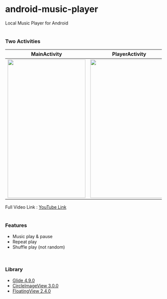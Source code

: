 # android-music-player
Local Music Player for Android
<br /><br />

### Two Activities
MainActivity             |  PlayerActivity
:-------------------------:|:-------------------------:
<img src="gif/main-activity.gif" width="250" height="444" />  |  <img src="gif/player-activity.gif" width="250" height="444" />

Full Video Link : [YouTube Link](https://www.youtube.com/watch?v=VW7jzVWkbos)
<br /><br />

### Features
* Music play & pause
* Repeat play
* Shuffle play (not random)
<br />

### Library
* [Glide 4.9.0](https://github.com/bumptech/glide)
* [CircleImageView 3.0.0](https://github.com/hdodenhof/CircleImageView)
* [FloatingView 2.4.0](https://github.com/recruit-lifestyle/FloatingView)
